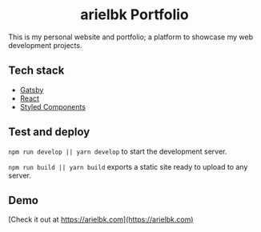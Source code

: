 <h1 align="center">
  arielbk Portfolio
</h1>


This is my personal website and portfolio; a platform to showcase my web development projects.


## Tech stack
- [Gatsby](https://gatsbyjs.org)
- [React](https://reactjs.org)
- [Styled Components](https://styled-components.com)


## Test and deploy
`npm run develop || yarn develop` to start the development server.

`npm run build || yarn build` exports a static site ready to upload to any server.

## Demo
[Check it out at https://arielbk.com](https://arielbk.com)
